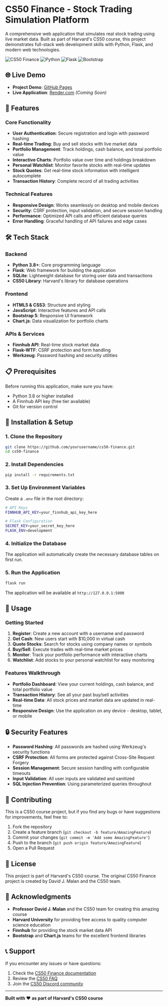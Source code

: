 # CS50 Finance - Stock Trading Simulation Platform

A comprehensive web application that simulates real stock trading using live market data. Built as part of Harvard's CS50 course, this project demonstrates full-stack web development skills with Python, Flask, and modern web technologies.

![CS50 Finance](https://img.shields.io/badge/CS50-Finance-blue)
![Python](https://img.shields.io/badge/Python-3.8+-green)
![Flask](https://img.shields.io/badge/Flask-2.0+-lightgrey)
![Bootstrap](https://img.shields.io/badge/Bootstrap-5.3-blue)

## 🌐 Live Demo

- **Project Demo**: [GitHub Pages](https://yourusername.github.io/cs50-finance)
- **Live Application**: [Render.com](https://your-app-name.onrender.com) *(Coming Soon)*

## 🚀 Features

### Core Functionality
- **User Authentication**: Secure registration and login with password hashing
- **Real-time Trading**: Buy and sell stocks with live market data
- **Portfolio Management**: Track holdings, cash balance, and total portfolio value
- **Interactive Charts**: Portfolio value over time and holdings breakdown
- **Personal Watchlist**: Monitor favorite stocks with real-time updates
- **Stock Quotes**: Get real-time stock information with intelligent autocomplete
- **Transaction History**: Complete record of all trading activities

### Technical Features
- **Responsive Design**: Works seamlessly on desktop and mobile devices
- **Security**: CSRF protection, input validation, and secure session handling
- **Performance**: Optimized API calls and efficient database queries
- **Error Handling**: Graceful handling of API failures and edge cases

## 🛠️ Tech Stack

### Backend
- **Python 3.8+**: Core programming language
- **Flask**: Web framework for building the application
- **SQLite**: Lightweight database for storing user data and transactions
- **CS50 Library**: Harvard's library for database operations

### Frontend
- **HTML5 & CSS3**: Structure and styling
- **JavaScript**: Interactive features and API calls
- **Bootstrap 5**: Responsive UI framework
- **Chart.js**: Data visualization for portfolio charts

### APIs & Services
- **Finnhub API**: Real-time stock market data
- **Flask-WTF**: CSRF protection and form handling
- **Werkzeug**: Password hashing and security utilities

## 📋 Prerequisites

Before running this application, make sure you have:

- Python 3.8 or higher installed
- A Finnhub API key (free tier available)
- Git for version control

## 🚀 Installation & Setup

### 1. Clone the Repository
```bash
git clone https://github.com/yourusername/cs50-finance.git
cd cs50-finance
```

### 2. Install Dependencies
```bash
pip install -r requirements.txt
```

### 3. Set Up Environment Variables
Create a `.env` file in the root directory:
```bash
# API Keys
FINNHUB_API_KEY=your_finnhub_api_key_here

# Flask Configuration
SECRET_KEY=your_secret_key_here
FLASK_ENV=development
```

### 4. Initialize the Database
The application will automatically create the necessary database tables on first run.

### 5. Run the Application
```bash
flask run
```

The application will be available at `http://127.0.0.1:5000`

## 📖 Usage

### Getting Started
1. **Register**: Create a new account with a username and password
2. **Get Cash**: New users start with $10,000 in virtual cash
3. **Quote Stocks**: Search for stocks using company names or symbols
4. **Buy/Sell**: Execute trades with real-time market prices
5. **Monitor**: Track your portfolio performance with interactive charts
6. **Watchlist**: Add stocks to your personal watchlist for easy monitoring

### Features Walkthrough
- **Portfolio Dashboard**: View your current holdings, cash balance, and total portfolio value
- **Transaction History**: See all your past buy/sell activities
- **Real-time Data**: All stock prices and market data are updated in real-time
- **Responsive Design**: Use the application on any device - desktop, tablet, or mobile

## 🔒 Security Features

- **Password Hashing**: All passwords are hashed using Werkzeug's security functions
- **CSRF Protection**: All forms are protected against Cross-Site Request Forgery
- **Session Management**: Secure session handling with configurable timeouts
- **Input Validation**: All user inputs are validated and sanitized
- **SQL Injection Prevention**: Using parameterized queries throughout

## 🤝 Contributing

This is a CS50 course project, but if you find any bugs or have suggestions for improvements, feel free to:

1. Fork the repository
2. Create a feature branch (`git checkout -b feature/AmazingFeature`)
3. Commit your changes (`git commit -m 'Add some AmazingFeature'`)
4. Push to the branch (`git push origin feature/AmazingFeature`)
5. Open a Pull Request

## 📝 License

This project is part of Harvard's CS50 course. The original CS50 Finance project is created by David J. Malan and the CS50 team.

## 🙏 Acknowledgments

- **Professor David J. Malan** and the CS50 team for creating this amazing course
- **Harvard University** for providing free access to quality computer science education
- **Finnhub** for providing the stock market data API
- **Bootstrap** and **Chart.js** teams for the excellent frontend libraries

## 📞 Support

If you encounter any issues or have questions:

1. Check the [CS50 Finance documentation](https://cs50.harvard.edu/x/2024/psets/9/finance/)
2. Review the [CS50 FAQ](https://cs50.harvard.edu/x/2024/faqs/)
3. Join the [CS50 Discord community](https://discord.gg/cs50)

---

**Built with ❤️ as part of Harvard's CS50 course** 

